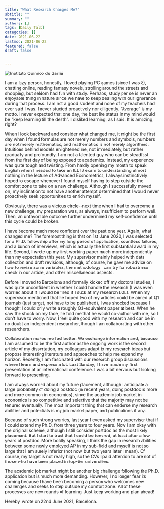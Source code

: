 ```yaml
---
title: "What Research Changes Me?"
sbtitle: ""
summary: ""
authors: []
tags: [Daily Talk]
categories: []
date: 2021-06-22
lastmod: 2021-06-22
featured: false
draft: false


---
```

![Instituto Químico de Sarriá](/img/IQS.jpeg)

I am a lazy person, honestly. I loved playing PC games (since I was 8), chatting online, reading fantasy novels, strolling around the streets and shopping, but seldom had fun with study. Perhaps, study per se is never an enjoyable thing in nature since we have to keep dealing with our ignorance during that process. I am not a good student and none of my teachers had ever said I was. I never studied proactively nor diligently. “Average” is my motto. I never expected that one day, the best life status in my mind would be “keep learning till the death”. I disliked learning, as I said. It is amazing, right? 

When I look backward and consider what changed me, it might be the first day when I found formulas are not merely numbers and symbols, numbers are not merely mathematics, and mathematics is not merely algorithms. Intuitions behind models enlightened me, not immediately, but rather gradually and profoundly. I am not a talented guy who can be steadfast from the first day of being exposed to academics. Instead, my experience was quite tough and twisting. From hardly opening my mouth to speak English when I needed to take an IELTS exam to understanding almost nothing in the lecture of Advanced Econometrics, I always instinctively hoped to escape whenever I found myself having to step outside the comfort zone to take on a new challenge. Although I successfully moved on, my inclination to not have another attempt determined that I would never proactively seek opportunities to enrich myself. 

Obviously, there was a vicious circle--next time when I had to overcome a new challenge, my preparation was, as always, insufficient to perform well. Then, an unfavorable outcome further undermined my self-confidence until this cycle could be broken.

I have become much more confident over the past one year. Again, what changed me? The foremost thing is that on 1st June 2020, I was selected for a Ph.D. fellowship after my long period of application, countless failures, and a bunch of interviews, which is actually the first substantial award in my life. Second, I wrote up my first working paper much more independently than my expectation this year. My supervisor mainly helped with data collection and draft revisions, although, of course, he gave me advice on how to revise some variables, the methodology I can try for robustness check in our article, and other miscellaneous aspects. 

Before I moved to Barcelona and formally kicked off my doctoral studies, I was quite unconfident in whether I could handle the research (I was even worried about if I would be fired if I suck at my research LOL). When my supervisor mentioned that he hoped two of my articles could be aimed at Q1 journals (just target, not have to be published), I was shocked because I thought I could only write a roughly Q3-equivalent paper at best. When he saw the shock on my face, he told me that he would co-author with me, so I don’t have to worry. Now, I feel quite good with my research and can be in no doubt an independent researcher, though I am collaborating with other researchers. 

Collaboration makes me feel better. We exchange information and, because I am assumed to be the first author as the ongoing work is the second article of my dissertation, my colleagues adapt to my research ideas but propose interesting literature and approaches to help me expand my horizon. Recently, I am fascinated with our research group discussions where I learn and express a lot. Last Sunday, I have made my first presentation at an international conference. I was a bit nervous but looking forward to presenting. 

I am always worried about my future placement, although I anticipate a large probability of doing a postdoc (in recent years, doing postdoc is more and more common in economics), since the academic job market in economics is so competitive and selective that the majority may not be tenured eventually. The most important thing that can endorse my research abilities and potentials is my job market paper, and publications if any. 

Because of such strong worries, last year I even asked my supervisor that if I could extend my Ph.D. from three years to four years. Now I am okay with the original scheme, although I still consider postdoc as the most likely placement. But I start to trust that I could be tenured, at least after a few years of postdoc. More boldly speaking, I think the gap in research abilities between some newly employed AP in my sub-field and myself is not so large that I am surely inferior (not now, but two years later I mean). Of course, my target is not really high, so the CVs I paid attention to are not of those who have been placed in top-tier universities.

The academic job market might be another big challenge following the Ph.D. application but is much more demanding. However, I no longer fear its coming because I have been becoming a person who welcomes new challenges and seeks to step outside my comfort zone. All of these processes are new rounds of learning. Just keep working and plan ahead!

Hereby, wrote on 22nd June 2021, Barcelona.
